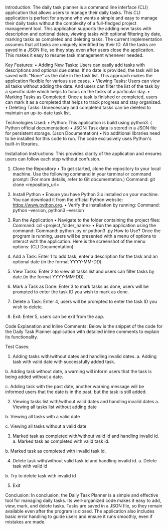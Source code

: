 Introduction:
The daily task planner is a command line interface (CLI) application that allows users to manage their daily tasks. This CLI application is perfect for anyone who wants a simple and easy to manage their daily tasks without the complexity of a full-fledged project management tool. This application supports the adding new tasks with description and optional dates, viewing tasks with optional filtering by date, marking tasks as completed and deleting tasks. The current implementation assumes that all tasks are uniquely identified by their ID.
All the tasks are saved in a JSON file, so they stay even after users close the application. This makes it easy to resume task management whenever needed.

Key Features:
•	Adding New Tasks: 
Users can easily add tasks with descriptions and optional due dates. If no date is provided, the task will be saved with "None" as the date in the task list. This approach makes the application flexible for various use cases.
•	Viewing Tasks: 
Users can view all tasks without adding the date. And users can filter the list of the task by a specific date which helps to focus on the tasks of a particular day.
•	Marking Tasks as Completed: 
Once a task is finished or completed, users can mark it as a completed that helps to track progress and stay organized.
•	Deleting Tasks: 
Unnecessary and completed tasks can be deleted to maintain an up-to-date task list.

Technologies Used:
•	Python: This application is build using python3. ( Python official documentation)
•	JSON: Task data is stored in a JSON file for persistent storage. (Json Documentation)
•	No additional libraries need to be installed for this code to run. The code exclusively uses Python's built-in libraries.

Installation Instructions:
This provides clarity of the application and ensures users can follow each step without confusion.
1. Clone the Repository
•	To get started, clone the repository to your local machine. Use the following command in your terminal or command prompt: (For more details, refer to Git documentation.)
Command: git clone <repository_url>
2. Install Python
•	Ensure you have Python 3.x installed on your machine. You can download it from the official Python website: https://www.python.org.
•	Verify the installation by running:
Command: python –version, python3 –version

4. Run the Application
•	Navigate to the folder containing the project files:
Command: cd <project_folder_name>
•	Run the application using the command:
Command: python <filename>.py or python3 <filename>.py
How to Use?
Once the program is running, users will be presented with a menu of options to interact with the application. Here is the screenshot of the menu options: (CLI Documentation)

1.	Add a Task:
Enter 1 to add task, enter a description for the task and an optional date (in the format YYYY-MM-DD).

2.	View Tasks:
Enter 2 to view all tasks list and users can filter tasks by date (in the format YYYY-MM-DD).

3.	Mark a Task as Done:
Enter 3 to mark tasks as done, users will be prompted to enter the task ID you wish to mark as done.
 

4.	Delete a Task:
Enter 4, users will be prompted to enter the task ID you wish to delete.
 
5.	Exit:
Enter 5, users can be exit from the app.
 
Code Explanation and Inline Comments:
Below is the snippet of the code for the Daily Task Planner application with detailed inline comments to explain its functionality.
 

Test Cases:
1.	Adding tasks with/without dates and handling invalid dates.
a.	Adding task with valid date with successfully added task.
 

b.	Adding task without date, a warning will inform users that the task is being added without a date.
 

c.	Adding task with the past date, another warning message will be informed users that the date is in the past, but the task is still added.
 
2.	Viewing tasks list with/without valid dates and handling invalid dates
a.	Viewing all tasks list without adding date
 
b.	Viewing all tasks with a valid date
 
c.	Viewing all tasks without a valid date
 

3.	Marked task as completed with/without valid id and handling invalid id.
a.	Marked task as completed with valid task id.
 
b.	Marked task as completed with invalid task id.
 

4.	Delete task with/without valid task id and handling invalid id.
a.	Delete task with valid id
 

b.	Try to delete task with invalid id
 

5.	Exit 
 


Conclusion:
In conclusion, the Daily Task Planner is a simple and effective tool for managing daily tasks. Its well-organized code makes it easy to add, view, mark, and delete tasks. Tasks are saved in a JSON file, so they remain available even after the program is closed. The application also includes basic error handling to guide users and ensure it runs smoothly, even if mistakes are made.
 

